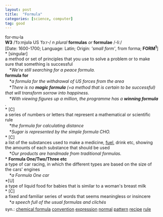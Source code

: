 ```yaml
---
layout: post
title:  "Formula"
categories: [science, computer]
tag: good
---
```

<DIV style="MARGIN: 0px 0px 5px">for<B>·</B>mu<B>·</B>la<BR><B>W3</B> /ˈfɔːmjʊlə US ˈfɔːr-/ <I>n</I> <I>plural</I> <B>formulas</B> <I>or</I> <B>formulae</B> /-liː/<BR>[Date: 1600-1700; Language: Latin; Origin: <I>'small form'</I>, from forma; <B>FORM<SUP>1</SUP></B>]<BR>* [singular] <BR>a method or set of principles that you use to solve a problem or to make sure that something is successful<BR>　*<I>We're still searching for a peace formula.</I><BR><B>formula for</B><BR>　*<I>a formula for the withdrawal of US forces from the area</I><BR>　*<I>There is no <B>magic formula</B> (=a method that is certain to be successful) that will transform sorrow into happiness.</I><BR>　*<I>With viewing figures up a million, the programme has a <B>winning formula</B> .</I><BR>* [C] <BR>a series of numbers or letters that represent a mathematical or scientific rule<BR>　*<I>the formula for calculating distance</I><BR>　*<I>Sugar is represented by the simple formula CHO.</I><BR>* [C] <BR>a list of the substances used to make a medicine, <A href="{{ site.baseurl }}/fuel"><U>fuel</U></A>, drink etc, showing the amounts of each substance that should be used<BR>　*<I>Our products are handmade from traditional formulas.</I><BR>* <B>Formula One/Two/Three etc</B><BR>a type of car racing, in which the different types are based on the size of the cars' engines<BR>　*<I>a Formula One car</I><BR>*[U] <BR>a type of liquid food for babies that is similar to a woman's breast milk<BR>* [C] <BR>a fixed and familiar series of words that seems meaningless or insincere<BR>　*<I>a speech full of the usual formulas and clichés</I></DIV>
<DIV style="MARGIN: 0px 0px 5px">
<DIV style="MARGIN: 4px 0px">syn.: <A href="{{ site.baseurl }}/chemical%20formula"><U>chemical formula</U></A> <A href="{{ site.baseurl }}/convention"><U>convention</U></A> <A href="{{ site.baseurl }}/expression"><U>expression</U></A> <A href="{{ site.baseurl }}/normal"><U>normal</U></A> <A href="{{ site.baseurl }}/pattern"><U>pattern</U></A> <A href="{{ site.baseurl }}/recipe"><U>recipe</U></A> <A href="{{ site.baseurl }}/rule"><U>rule</U></A></DIV></DIV>
